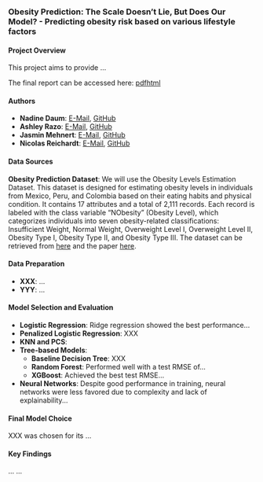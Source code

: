 ### Obesity Prediction: The Scale Doesn’t Lie, But Does Our Model? - Predicting obesity risk based on various lifestyle factors

#### Project Overview

This project aims to provide ...  

The final report can be accessed here: [pdf](https://github.com/nicolasreichardt/ml-project-obesity-prediction/blob/main/report/final_report_first.pdf)[html](https://raw.githack.com/nicolasreichardt/ml-project-obesity-prediction/refs/heads/main/report/final_report_first.html)


#### Authors

- **Nadine Daum**: [E-Mail](n.daum@students.hertie-school.org), [GitHub](https://github.com/NadineDaum)
- **Ashley Razo**: [E-Mail](a.razo@students.hertie-school.org), [GitHub](https://github.com/ashley-razo)
- **Jasmin Mehnert**: [E-Mail](j.mehnert@students.hertie-school.org), [GitHub](https://github.com/jasmin-mehnert)
- **Nicolas Reichardt**: [E-Mail](n.reichardt@students.hertie-school.org), [GitHub](https://github.com/nicolasreichardt)

#### Data Sources

**Obesity Prediction Dataset**: We will use the Obesity Levels Estimation Dataset. This dataset is designed for estimating obesity levels in individuals from Mexico, Peru, and Colombia based on their eating habits and physical condition. It contains 17 attributes and a total of 2,111 records. Each record is labeled with the class variable “NObesity” (Obesity Level), which categorizes individuals into seven obesity-related classifications: Insufficient Weight, Normal Weight, Overweight Level I, Overweight Level II, Obesity Type I, Obesity Type II, and Obesity Type III.
The dataset can be retrieved from [here](https://www.kaggle.com/datasets/ruchikakumbhar/obesity-prediction) and the paper [here](https://pmc.ncbi.nlm.nih.gov/articles/PMC6710633/).

#### Data Preparation

- **XXX**: ...
- **YYY**: ...

#### Model Selection and Evaluation

- **Logistic Regression**: Ridge regression showed the best performance...
- **Penalized Logistic Regression**: XXX
- **KNN and PCS**:
- **Tree-based Models**:
  - **Baseline Decision Tree**: XXX
  - **Random Forest**: Performed well with a test RMSE of...
  - **XGBoost**: Achieved the best test RMSE...
- **Neural Networks**: Despite good performance in training, neural networks were less favored due to complexity and lack of explainability...

#### Final Model Choice

XXX was chosen for its ...

#### Key Findings

...
...
